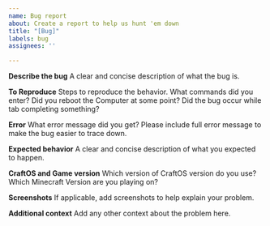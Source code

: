 ```yaml
---
name: Bug report
about: Create a report to help us hunt 'em down
title: "[Bug]"
labels: bug
assignees: ''

---
```


**Describe the bug**
A clear and concise description of what the bug is.

**To Reproduce**
Steps to reproduce the behavior. What commands did you enter? Did you reboot the Computer at some point? Did the bug occur while tab completing something?

**Error**
What error message did you get? Please include full error message to make the bug easier to trace down.

**Expected behavior**
A clear and concise description of what you expected to happen.

**CraftOS and Game version**
Which version of CraftOS version do you use? Which Minecraft Version are you playing on?

**Screenshots**
If applicable, add screenshots to help explain your problem.

**Additional context**
Add any other context about the problem here.
